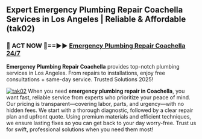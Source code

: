 ## Expert Emergency Plumbing Repair Coachella Services in Los Angeles | Reliable & Affordable (tak02)  

<h3>🚿 ACT NOW 🌟==►► <a href="https://tinyurl.com/2ne6vx2x" rel="nofollow">Emergency Plumbing Repair Coachella 24/7</a></h3>

**Emergency Plumbing Repair Coachella** provides top-notch plumbing services in Los Angeles. From repairs to installations, enjoy free consultations + same-day service. Trusted Solutions 2025!

[![tak02](https://i.imgur.com/4PFF4AK.jpeg)](https://tinyurl.com/2ne6vx2x)
When you need **emergency plumbing repair in Coachella**, you want fast, reliable service from experts who prioritize your peace of mind. Our pricing is transparent—covering labor, parts, and urgency—with no hidden fees. We start with a thorough diagnostic, followed by a clear repair plan and upfront quote. Using premium materials and efficient techniques, we ensure lasting fixes so you can get back to your day worry-free. Trust us for swift, professional solutions when you need them most!